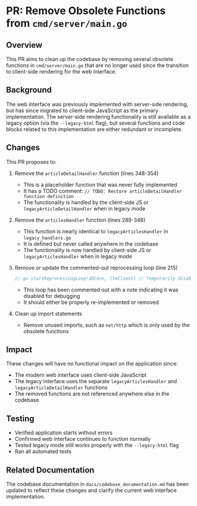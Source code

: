 # PR: Remove Obsolete Functions from `cmd/server/main.go`

## Overview

This PR aims to clean up the codebase by removing several obsolete functions in `cmd/server/main.go` that are no longer used since the transition to client-side rendering for the web interface.

## Background

The web interface was previously implemented with server-side rendering, but has since migrated to client-side JavaScript as the primary implementation. The server-side rendering functionality is still available as a legacy option (via the `--legacy-html` flag), but several functions and code blocks related to this implementation are either redundant or incomplete.

## Changes

This PR proposes to:

1. Remove the `articleDetailHandler` function (lines 348-354)
   - This is a placeholder function that was never fully implemented
   - It has a TODO comment: `// TODO: Restore articleDetailHandler function definition`
   - The functionality is handled by the client-side JS or `legacyArticleDetailHandler` when in legacy mode

2. Remove the `articlesHandler` function (lines 289-346)
   - This function is nearly identical to `legacyArticlesHandler` in `legacy_handlers.go`
   - It is defined but never called anywhere in the codebase
   - The functionality is now handled by client-side JS or `legacyArticlesHandler` when in legacy mode

3. Remove or update the commented-out reprocessing loop (line 215)
   ```go
   // go startReprocessingLoop(dbConn, llmClient) // Temporarily disabled for debugging
   ```
   - This loop has been commented out with a note indicating it was disabled for debugging
   - It should either be properly re-implemented or removed

4. Clean up import statements
   - Remove unused imports, such as `net/http` which is only used by the obsolete functions

## Impact

These changes will have no functional impact on the application since:
- The modern web interface uses client-side JavaScript
- The legacy interface uses the separate `legacyArticlesHandler` and `legacyArticleDetailHandler` functions
- The removed functions are not referenced anywhere else in the codebase

## Testing

- Verified application starts without errors
- Confirmed web interface continues to function normally
- Tested legacy mode still works properly with the `--legacy-html` flag
- Ran all automated tests

## Related Documentation

The codebase documentation in `docs/codebase_documentation.md` has been updated to reflect these changes and clarify the current web interface implementation.
